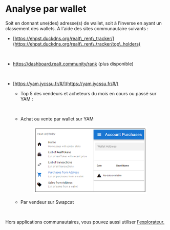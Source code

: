 # Analyse par wallet

Soit en donnant une(des) adresse(s) de wallet, soit à l'inverse en ayant un classement des wallets. A l'aide des sites communautaire suivants :&#x20;

*   [https://ehpst.duckdns.org/realt\_rent\_tracker/](https://ehpst.duckdns.org/realt\_rent\_tracker/top\_holders)

    <figure><img src="../.gitbook/assets/image (24).png" alt=""><figcaption></figcaption></figure>




*   https://dashboard.realt.community/rank (plus disponible)

    <figure><img src="../.gitbook/assets/image (67).png" alt=""><figcaption></figcaption></figure>
* [https://yam.jycssu.fr/#/](https://yam.jycssu.fr/#/)
  *   Top 5 des vendeurs et acheteurs du mois en cours ou passé sur YAM :&#x20;

      <figure><img src="../.gitbook/assets/image (2) (3) (1).png" alt=""><figcaption></figcaption></figure>
  *   Achat ou vente par wallet sur YAM

      <figure><img src="../.gitbook/assets/image (11) (2).png" alt=""><figcaption></figcaption></figure>
  *   Par vendeur sur Swapcat

      <figure><img src="../.gitbook/assets/image (3) (3).png" alt=""><figcaption></figcaption></figure>

Hors applications communautaires, vous pouvez aussi utiliser [l'explorateur.](../defi-realt/explorateurs/)





